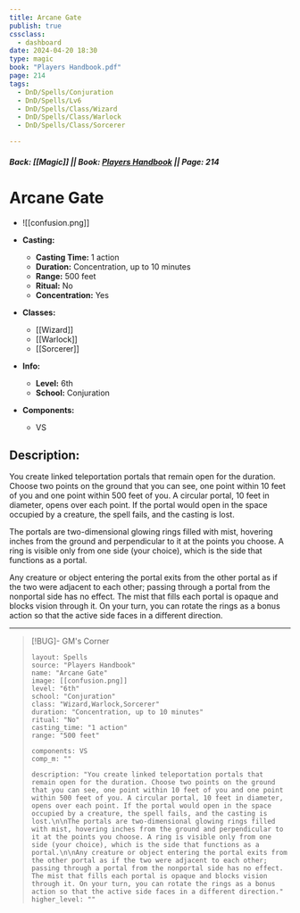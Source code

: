 ```yaml
---
title: Arcane Gate
publish: true
cssclass:
  - dashboard
date: 2024-04-20 18:30
type: magic
book: "Players Handbook.pdf"
page: 214
tags:
  - DnD/Spells/Conjuration
  - DnD/Spells/Lv6
  - DnD/Spells/Class/Wizard
  - DnD/Spells/Class/Warlock
  - DnD/Spells/Class/Sorcerer

---
```


##### Back: [[Magic]] || Book: [Players Handbook](https://drive.google.com/drive/folders/1O5bhpYizcIT5xxAoLOuzCRht_PVS7VSG?usp=sharing) || Page: 214

# Arcane Gate
- ![[confusion.png]]
- **Casting:**
    - **Casting Time:** 1 action
    - **Duration:** Concentration, up to 10 minutes
    - **Range:** 500 feet
    - **Ritual:** No
    - **Concentration:** Yes
- **Classes:**
    - [[Wizard]]
    - [[Warlock]]
    - [[Sorcerer]]

- **Info:**
    - **Level:** 6th
    - **School:** Conjuration
- **Components:**
    - VS


## Description:
You create linked teleportation portals that remain open for the duration. Choose two points on the ground that you can see, one point within 10 feet of you and one point within 500 feet of you. A circular portal, 10 feet in diameter, opens over each point. If the portal would open in the space occupied by a creature, the spell fails, and the casting is lost.

The portals are two-dimensional glowing rings filled with mist, hovering inches from the ground and perpendicular to it at the points you choose. A ring is visible only from one side (your choice), which is the side that functions as a portal.

Any creature or object entering the portal exits from the other portal as if the two were adjacent to each other; passing through a portal from the nonportal side has no effect. The mist that fills each portal is opaque and blocks vision through it. On your turn, you can rotate the rings as a bonus action so that the active side faces in a different direction.



---

> [!BUG]- GM's Corner
>
> ```statblock
> layout: Spells
> source: "Players Handbook"
> name: "Arcane Gate"
> image: [[confusion.png]]
> level: "6th"
> school: "Conjuration"
> class: "Wizard,Warlock,Sorcerer"
> duration: "Concentration, up to 10 minutes"
> ritual: "No"
> casting_time: "1 action"
> range: "500 feet"
>
> components: VS
> comp_m: ""
>
> description: "You create linked teleportation portals that remain open for the duration. Choose two points on the ground that you can see, one point within 10 feet of you and one point within 500 feet of you. A circular portal, 10 feet in diameter, opens over each point. If the portal would open in the space occupied by a creature, the spell fails, and the casting is lost.\n\nThe portals are two-dimensional glowing rings filled with mist, hovering inches from the ground and perpendicular to it at the points you choose. A ring is visible only from one side (your choice), which is the side that functions as a portal.\n\nAny creature or object entering the portal exits from the other portal as if the two were adjacent to each other; passing through a portal from the nonportal side has no effect. The mist that fills each portal is opaque and blocks vision through it. On your turn, you can rotate the rings as a bonus action so that the active side faces in a different direction."
> higher_level: ""
> ```
